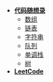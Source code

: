 <!-- _sidebar.md -->
<!-- 如果用了这种跳转方式就像是打开了子文件一样，进行了页面跳转，就不像一开始的单页面锚点那样了 -->

- [**代码随想录**](/README.md)
  - [数组](/Carl/array.md)
  - [链表](/Carl/chain.md)
  - [字符串](/Carl/string.md)
  - [队列](/Carl/fifo.md)
  - [单调栈](/Carl/stack.md)
  - [树](/Carl/tree.md)
- [**LeetCode**](/LeetCode.md)
